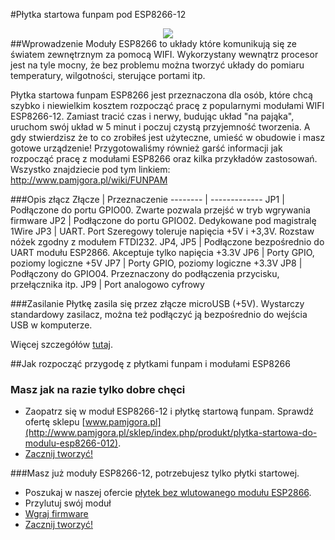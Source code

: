 #Płytka startowa funpam pod ESP8266-12
<div style="text-align:center">
<img align="center" src="https://cloud.githubusercontent.com/assets/13647476/9096517/de5f1716-3bbd-11e5-8946-27052cb7e4be.jpg"/></div>
##Wprowadzenie
Moduły ESP8266 to układy które komunikują się ze światem zewnętrznym za pomocą WIFI. Wykorzystany wewnątrz procesor jest na tyle mocny, że bez problemu można tworzyć układy do pomiaru temperatury, wilgotności, sterujące portami itp. 

Płytka startowa funpam ESP8266 jest przeznaczona dla osób, które chcą szybko i niewielkim kosztem rozpocząć pracę z popularnymi modułami WIFI ESP8266-12. Zamiast tracić czas i nerwy, budując układ "na pająka", uruchom swój układ w 5 minut i poczuj czystą przyjemność tworzenia. A gdy stwierdzisz że to co zrobiłeś jest użyteczne, umieść w obudowie i masz gotowe urządzenie! Przygotowaliśmy również garść informacji jak rozpocząć pracę z modułami ESP8266 oraz kilka przykładów zastosowań. Wszystko znajdziecie pod tym linkiem: http://www.pamjgora.pl/wiki/FUNPAM

###Opis złącz
Złącze   | Przeznaczenie
-------- | -------------
JP1      | Podłączone do portu GPIO00. Zwarte pozwala przejść w tryb wgrywania firmware
JP2      | Podłączone do portu GPIO02. Dedykowane pod magistralę 1Wire
JP3      | UART. Port Szeregowy toleruje napięcia +5V i +3,3V. Rozstaw nóżek zgodny z modułem FTDI232.
JP4, JP5 | Podłączone bezpośrednio do UART modułu ESP2866. Akceptuje tylko napięcia +3.3V
JP6      | Porty GPIO, poziomy logiczne +5V
JP7      | Porty GPIO, poziomy logiczne +3.3V
JP8      | Podłączony do GPIO04. Przeznaczony do podłączenia przycisku, przełącznika itp.
JP9      | Port analogowo cyfrowy

###Zasilanie
Płytkę zasila się przez złącze microUSB (+5V). Wystarczy standardowy zasilacz, można też podłączyć ją bezpośrednio do wejścia USB w komputerze.

Więcej szczegółów [tutaj](http://www.pamjgora.pl/wiki/Płytka_FUNPAM).

##Jak rozpocząć przygodę z płytkami funpam i modułami ESP8266
### Masz jak na razie tylko dobre chęci
* Zaopatrz się w moduł ESP8266-12 i płytkę startową funpam. Sprawdź ofertę sklepu [www.pamjgora.pl](http://www.pamjgora.pl/sklep/index.php/produkt/plytka-startowa-do-modulu-esp8266-012).
* [Zacznij tworzyć!](http://www.pamjgora.pl/wiki/FUNPAM)

###Masz już moduły ESP8266-12, potrzebujesz tylko płytki startowej.
* Poszukaj w naszej ofercie [płytek bez wlutowanego modułu ESP2866](http://www.pamjgora.pl/sklep/index.php/produkt/plytka-startowa-do-modulu-esp8266-012). 
* Przylutuj swój moduł
* [Wgraj firmware](http://www.pamjgora.pl/wiki/Za%C5%82adowanie_nowego_firmware)
* [Zacznij tworzyć!](http://www.pamjgora.pl/wiki/FUNPAM)

